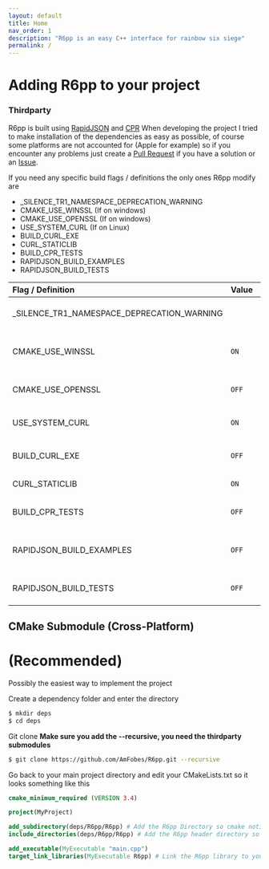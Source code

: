 ```yaml
---
layout: default
title: Home
nav_order: 1
description: "R6pp is an easy C++ interface for rainbow six siege"
permalink: /
---
```


# Adding R6pp to your project

### Thirdparty 

R6pp is built using [RapidJSON](https://github.com/Tencent/rapidjson) and [CPR](https://github.com/whoshuu/cpr)
When developing the project I tried to make installation of the dependencies as easy as possible, of course some platforms are not accounted for (Apple for example) so if you encounter any problems just create a [Pull Request](https://github.com/AmFobes/R6pp/compare) if you have a solution or an [Issue](https://github.com/AmFobes/R6pp/issues/new).

If you need any specific build flags / definitions the only ones R6pp modify are 
- _SILENCE_TR1_NAMESPACE_DEPRECATION_WARNING
- CMAKE_USE_WINSSL (If on windows)
- CMAKE_USE_OPENSSL (If on windows)
- USE_SYSTEM_CURL (If on Linux)
- BUILD_CURL_EXE
- CURL_STATICLIB
- BUILD_CPR_TESTS
- RAPIDJSON_BUILD_EXAMPLES
- RAPIDJSON_BUILD_TESTS

| Flag / Definition                         | Value | Platform | Comment                                 |
|:------------------------------------------|:------|:---------|:----------------------------------------|
| _SILENCE_TR1_NAMESPACE_DEPRECATION_WARNING|       | ALL      | See CMakeLists.txt or gtest [Issue](https://github.com/google/googletest/issues/1111)                     
| CMAKE_USE_WINSSL                          | `ON`  | Windows  | CPR on windows doesn't work with OPENSSL                                            
| CMAKE_USE_OPENSSL                         | `OFF` | Windows  | Disable OPENSSL use WINSSL              |
| USE_SYSTEM_CURL                           | `ON`  | Linux    | Running apt is easier than building     |
| BUILD_CURL_EXE                            | `OFF` | ALL      | CURL executable isn't used              |
| CURL_STATICLIB                            | `ON`  | ALL      | Statically link cpr to CURL             | 
| BUILD_CPR_TESTS                           | `OFF` | ALL      | Issues when running tests on windows    |
| RAPIDJSON_BUILD_EXAMPLES                  | `OFF` | ALL      | Possible issues when building examples? |
| RAPIDJSON_BUILD_TESTS                     | `OFF` | ALL      | Issues when running tests on windows    |

## CMake Submodule (Cross-Platform)

# (Recommended)

Possibly the easiest way to implement the project

Create a dependency folder and enter the directory
```bash
$ mkdir deps
$ cd deps
```
Git clone **Make sure you add the --recursive, you need the thirdparty submodules**
```bash
$ git clone https://github.com/AmFobes/R6pp.git --recursive
```
Go back to your main project directory and edit your CMakeLists.txt so it looks something like this
```CMake
cmake_minimum_required (VERSION 3.4)

project(MyProject)

add_subdirectory(deps/R6pp/R6pp) # Add the R6pp Directory so cmake notices the project
include_directories(deps/R6pp/R6pp) # Add the R6pp header directory so R6pp.h is found

add_executable(MyExecutable "main.cpp")
target_link_libraries(MyExecutable R6pp) # Link the R6pp library to your executable / library
```



